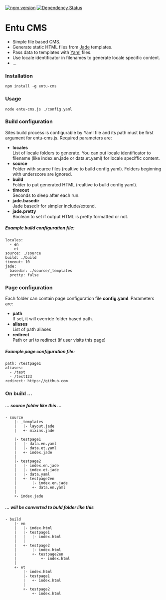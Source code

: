 [![npm version](https://badge.fury.io/js/entu-cms.svg)](https://badge.fury.io/js/entu-cms)
[![Dependency Status](https://david-dm.org/argoroots/entu-cms.svg)](https://david-dm.org/argoroots/entu-cms)

# Entu CMS

- Simple file based CMS.
- Generate static HTML files from [Jade](http://jade-lang.com) templates.
- Pass data to templates with [Yaml](http://yaml.org) files.
- Use locale identificator in filenames to generate locale specific content.
- ...


### Installation

    npm install -g entu-cms



### Usage

    node entu-cms.js ./config.yaml



### Build configuration

Sites build process is configurable by Yaml file and its path must be first argument for entu-cms.js. Required parameters are:

- __locales__  
  List of locale folders to generate. You can put locale identificator to filename (like index.en.jade or data.et.yaml) for locale speciffic content.
- __source__  
  Folder with source files (realtive to build config.yaml). Folders beginning with underscore are ignored.
- __build__  
  Folder to put generated HTML (realtive to build config.yaml).
- __timeout__  
  Seconds to sleep after each run.
- __jade.basedir__  
  Jade basedir for simpler include/extend.
- __jade.pretty__  
  Boolean to set if output HTML is pretty formatted or not.


##### Example build configuration file:
    locales:
      - en
      - et
    source: ./source
    build: ./build
    timeout: 10
    jade:
      basedir: ./source/_templates
      pretty: false



### Page configuration

Each folder can contain page configuration file __config.yaml__. Parameters are:

- __path__  
  If set, it will override folder based path.
- __aliases__  
  List of path aliases
- __redirect__  
  Path or url to redirect (if user visits this page)


##### Example page configuration file:

    path: /testpage1
    aliases:
      - /test
      - /test123
    redirect: https://github.com


### On build ...

##### ... source folder like this ...

    - source
        |- _templates
        |   |- layout.jade
        |   +- mixins.jade

        |- testpage1
        |   |- data.en.yaml
        |   |- data.et.yaml
        |   +- index.jade
        |
        |- testpage2
        |   |- index.en.jade
        |   |- index.et.jade
        |   |- data.yaml
        |   +- testpage2en
        |       |- index.en.jade
        |       +- data.en.yaml
        |
        +- index.jade


##### ... will be converted to buld folder like this

    - build
        |- en
        |   |- index.html
        |   |- testpage1
        |   |   |- index.html
        |   |
        |   +- testpage2
        |       |- index.html
        |       +- testpage2en
        |           +- index.html
        |
        +- et
            |- index.html
            |- testpage1
            |   +- index.html
            |
            +- testpage2
                +- index.html
